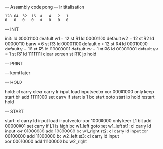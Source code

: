 -- Assambly code pong
-- Inititalisation


    128 64  32  16  8   4   2   1
    0   0   0   0   0   0   0   0


-- INIT

init:   ld  00001100            deafult w1 = 12
        st  R1
        ld  00001100            default w2 = 12
        st  R2
        ld  00000110            barw = 6
        st  R3
        ld  00001100            default x = 12
        st  R4
        ld  00010000            default y = 16
        st  R5
        ld  00000001            default xv = 1
        st  R6
        ld  00000001            default yv = 1
        st  R7
        ld  11111111            clear screen
        st  R10
        jp  hold

-- PRINT

-- komt later

-- HOLD

hold:   cl  carry               clear carry
        lr  input               load inputvector
        xor 00001000            only keep start bit
        add 11111000            set carry if start is 1
        bc  start               goto start
        jp  hold                restart hold


-- START

start:  cl  carry
        ld  input               load inputvector
        xor 10000000            only keer L1 bit
        add 00000001            set carry if L1 is high
        bc  w1_left             goto set w1_left
st1:    cl  carry
        ld  input
        xor 01000000
        add 10000000
        bc  w1_right
st2:    cl  carry
        ld  input
        xor 00100000
        add 11000000
        bc  w2_left
st3:    cl  carry
        ld  input  
        xor 00010000
        add 11100000
        bc  w2_right
        

        
        
            
        
        



